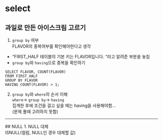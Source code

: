 # select

## 과일로 만든 아이스크림 고르기
1. `group by` 여부 <br>
  FLAVOR의 중복여부를 확인해야한다고 생각<br>
  - “FIRST_HALF 테이블의 기본 키는 FLAVOR입니다. “라고 알려준 부분을 놓침  
  -  `group by`와 `having`으로 중복을 확인하기  
   ```
   SELECT FLAVOR, COUNT(FLAVOR)
   FROM FIRST_HALF
   GROUP BY FLAVOR
   HAVING COUNT(FLAVOR) > 1;
   ```  

2. `group by`와 `where`의 순서 이해<br>
    `where`→ `group by`→ `having`<br>
    집계한 후에 조건을 걸고 싶을 때는 having을 사용해야함…<br>
    (문제 풀때 고려하지 못함)<br>

<hr>
## NULL
1. NULL 대체 <br>
  ISNULL(컬럼, NULL인 경우 대체할 값)


